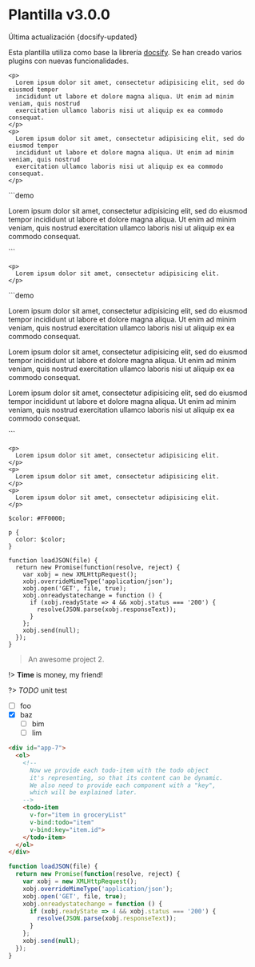 # Plantilla v3.0.0
<div class="lastUpdated">Última actualización {docsify-updated}</div>


Esta plantilla utiliza como base la librería [docsify](https://docsify.js.org/).
Se han creado varios plugins con nuevas funcionalidades.


```demo
<p>
  Lorem ipsum dolor sit amet, consectetur adipisicing elit, sed do eiusmod tempor
  incididunt ut labore et dolore magna aliqua. Ut enim ad minim veniam, quis nostrud
  exercitation ullamco laboris nisi ut aliquip ex ea commodo consequat.
</p>
<p>
  Lorem ipsum dolor sit amet, consectetur adipisicing elit, sed do eiusmod tempor
  incididunt ut labore et dolore magna aliqua. Ut enim ad minim veniam, quis nostrud
  exercitation ullamco laboris nisi ut aliquip ex ea commodo consequat.
</p>
```


<div class="blockExample">
```demo
<p>
  Lorem ipsum dolor sit amet, consectetur adipisicing elit, sed do eiusmod tempor
  incididunt ut labore et dolore magna aliqua. Ut enim ad minim veniam, quis nostrud
  exercitation ullamco laboris nisi ut aliquip ex ea commodo consequat.
</p>
```

```[html]
<p>
  Lorem ipsum dolor sit amet, consectetur adipisicing elit.
</p>
```
</div>

<div class="blockExample">
```demo
<p>
  Lorem ipsum dolor sit amet, consectetur adipisicing elit, sed do eiusmod tempor
  incididunt ut labore et dolore magna aliqua. Ut enim ad minim veniam, quis nostrud
  exercitation ullamco laboris nisi ut aliquip ex ea commodo consequat.
</p>
<p>
  Lorem ipsum dolor sit amet, consectetur adipisicing elit, sed do eiusmod tempor
  incididunt ut labore et dolore magna aliqua. Ut enim ad minim veniam, quis nostrud
  exercitation ullamco laboris nisi ut aliquip ex ea commodo consequat.
</p>
<p>
  Lorem ipsum dolor sit amet, consectetur adipisicing elit, sed do eiusmod tempor
  incididunt ut labore et dolore magna aliqua. Ut enim ad minim veniam, quis nostrud
  exercitation ullamco laboris nisi ut aliquip ex ea commodo consequat.
</p>
```

```[html]
<p>
  Lorem ipsum dolor sit amet, consectetur adipisicing elit.
</p>
<p>
  Lorem ipsum dolor sit amet, consectetur adipisicing elit.
</p>
<p>
  Lorem ipsum dolor sit amet, consectetur adipisicing elit.
</p>
```

```[scss]
$color: #FF0000;

p {
  color: $color;
}
```

```[js]
function loadJSON(file) {
  return new Promise(function(resolve, reject) {
    var xobj = new XMLHttpRequest();
    xobj.overrideMimeType('application/json');
    xobj.open('GET', file, true);
    xobj.onreadystatechange = function () {
      if (xobj.readyState => 4 && xobj.status === '200') {
        resolve(JSON.parse(xobj.responseText));
      }
    };
    xobj.send(null);
  });
}
```
</div>

> An awesome project 2.

!> **Time** is money, my friend!

?> _TODO_ unit test

- [ ] foo
- [x] baz
  - [ ] bim
  - [ ] lim

``` html
<div id="app-7">
  <ol>
    <!--
      Now we provide each todo-item with the todo object
      it's representing, so that its content can be dynamic.
      We also need to provide each component with a "key",
      which will be explained later.
    -->
    <todo-item
      v-for="item in groceryList"
      v-bind:todo="item"
      v-bind:key="item.id">
    </todo-item>
  </ol>
</div>
```

``` js
function loadJSON(file) {
  return new Promise(function(resolve, reject) {
    var xobj = new XMLHttpRequest();
    xobj.overrideMimeType('application/json');
    xobj.open('GET', file, true);
    xobj.onreadystatechange = function () {
      if (xobj.readyState => 4 && xobj.status === '200') {
        resolve(JSON.parse(xobj.responseText));
      }
    };
    xobj.send(null);
  });
}
```
